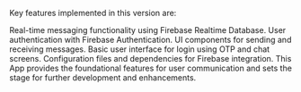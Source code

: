 Key features implemented in this version are:

Real-time messaging functionality using Firebase Realtime Database. User authentication with Firebase Authentication. UI components for sending and receiving messages. Basic user interface for login using OTP and chat screens. Configuration files and dependencies for Firebase integration. This App provides the foundational features for user communication and sets the stage for further development and enhancements.

